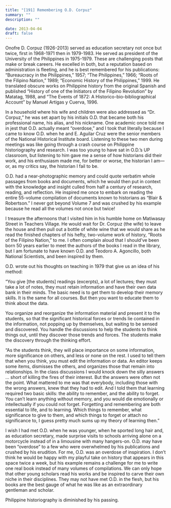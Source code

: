 ```yaml
---
title: "[191] Remembering O.D. Corpuz"
summary: ""
description: ""

date: 2013-04-04
draft: false
---
```


Onofre D. Corpuz (1926-2013) served as education secretary not once but twice, first in 1968-1971 then in 1979-1983. He served as president of the University of the Philippines in 1975-1979. These are challenging posts that make or break careers. He excelled in both, but a reputation based on administration is fleeting, and he is best remembered for his publications: “Bureaucracy in the Philippines,” 1957; “The Philippines,” 1966; “Roots of the Filipino Nation,” 1989; “Economic History of the Philippines,” 1999. He translated obscure works on Philippine history from the original Spanish and published “History of one of the Initiators of the Filipino Revolution” by Matatag, 1988, and “The Events of 1872: A Historico-bio-bibliographical Account” by Manuel Artigas y Cuerva, 1996.

In a household where his wife and children were also addressed as “Dr. Corpuz,” he was set apart by his initials O.D. that became both his professional name, his alias, and his nickname. One academic once told me in jest that O.D. actually meant “overdose,” and I took that literally because I came to know O.D. when he and E. Aguilar Cruz were the senior members of the National Historical Institute board. Listening to these two men during meetings was like going through a crash course on Philippine historiography and research. I was too young to have sat in O.D.’s UP classroom, but listening to him gave me a sense of how historians did their work, and his enthusiasm made me, for better or worse, the historian I am—or, as my critics say, the historian I fail to be.

O.D. had a near-photographic memory and could quote verbatim whole passages from books and documents, which he would then put in context with the knowledge and insight culled from half a century of research, reading, and reflection. He inspired me once to embark on reading the entire 55-volume compilation of documents known to historians as “Blair & Robertson.” I never got beyond Volume 7 and was crushed by his example because he read all the volumes not once but twice!

I treasure the afternoons that I visited him in his humble home on Matiwasay Street in Teachers Village. He would wait for Dr. Corpuz (the wife) to leave the house and then pull out a bottle of white wine that we would share as he read the finished chapters of his hefty, two-volume work of history, “Roots of the Filipino Nation,” to me. I often complain aloud that I should’ve been born 50 years earlier to meet the authors of the books I read in the library, but I am fortunate to have known O.D. and Teodoro A. Agoncillo, both National Scientists, and been inspired by them.

O.D. wrote out his thoughts on teaching in 1979 that give us an idea of his method:

“You give [the students] readings (excerpts), a lot of lectures; they must take a lot of notes, they must retain information and have their own data bank in their minds. The basic need is to get them to develop their memory skills. It is the same for all courses. But then you want to educate them to think about the data.

You organize and reorganize the information material and present it to the students, so that the significant historical forces or trends lie contained in the information, not popping up by themselves, but waiting to be sensed and discovered. You handle the discussions to help the students to think things out, until they discover those trends and forces. The students make the discovery through the thinking effort.

“As the students think, they will place importance on some information, more significance on others, and less or none on the rest. I used to tell them that when you think, you must edit the information or data. An editor keeps some items, dismisses the others, and organizes those that remain into relationships. In the class discussions I would knock down the silly answers … short of killing the fires of their interest. But the answers were often not the point. What mattered to me was that everybody, including those with the wrong answers, knew that they had to edit. And I told them that learning required two basic skills: the ability to remember, and the ability to forget. You can’t learn anything without memory, and you would die emotionally or intellectually if you could not forget. Forgetting and remembering are both essential to life, and to learning. Which things to remember, what significance to give to them, and which things to forget or attach no significance to, I guess pretty much sums up my theory of learning then.”

I wish I had met O.D. when he was younger, when he sported long hair and, as education secretary, made surprise visits to schools arriving alone on a motorcycle instead of in a limousine with many hangers-on. O.D. may have been “overdose” to a few who were overwhelmed by his publications and crushed by his erudition. For me, O.D. was an overdose of inspiration. I don’t think he would be happy with my playful take on history that appears in this space twice a week, but his example remains a challenge for me to write one real book instead of many volumes of compilations. We can only hope that other young scholars read his works and be inspired to carve their own niche in their disciplines. They may not have met O.D. in the flesh, but his books are the best gauge of what he was like as an extraordinary gentleman and scholar.

Philippine historiography is diminished by his passing.
